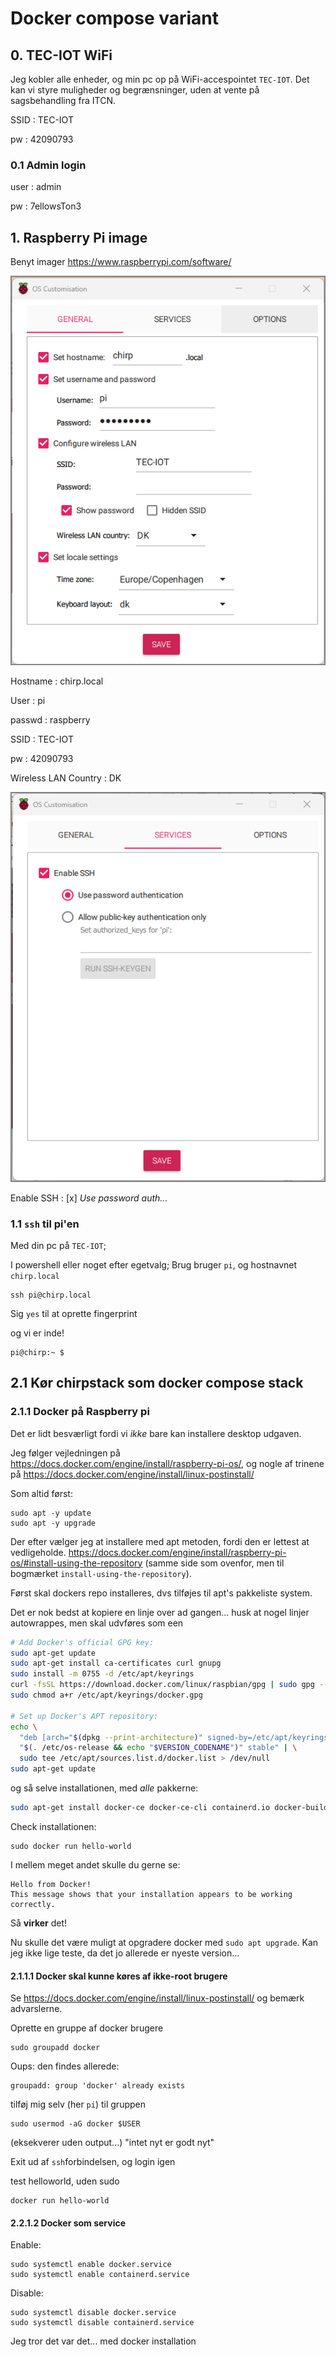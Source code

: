 ﻿# Docker compose variant

## 0. TEC-IOT WiFi

Jeg kobler alle enheder, og min pc op på WiFi-accespointet `TEC-IOT`. Det kan vi styre muligheder og begrænsninger, uden at vente på sagsbehandling fra ITCN.

SSID
: TEC-IOT

pw
: 42090793

### 0.1 Admin login

user
: admin

pw
: 7ellowsTon3


## 1. Raspberry Pi image

Benyt imager <https://www.raspberrypi.com/software/>

![General settings](2023-10-31-10-50-55.png)

Hostname
:   chirp.local

User
:   pi

passwd
: raspberry

SSID
: TEC-IOT

pw
: 42090793

Wireless LAN Country 
: DK

![](2023-10-31-11-09-59.png)

Enable SSH
:  [x] _Use password auth..._

### 1.1 `ssh` til pi'en

Med din pc på `TEC-IOT`;

I powershell eller noget efter egetvalg;
Brug bruger `pi`, og hostnavnet `chirp.local`

    ssh pi@chirp.local

Sig `yes` til at oprette fingerprint

og vi er inde!

    pi@chirp:~ $ 

## 2.1 Kør chirpstack som docker compose stack

### 2.1.1 Docker på Raspberry pi

Det er lidt besværligt fordi vi _ikke_ bare kan installere desktop udgaven.

Jeg følger vejledningen på <https://docs.docker.com/engine/install/raspberry-pi-os/>, og nogle af trinene på <https://docs.docker.com/engine/install/linux-postinstall/>

Som altid først: 

    sudo apt -y update
    sudo apt -y upgrade

Der efter vælger jeg at installere med apt metoden, fordi den er lettest at vedligeholde.
<https://docs.docker.com/engine/install/raspberry-pi-os/#install-using-the-repository> (samme side som ovenfor, men til bogmærket `install-using-the-repository`).  

Først skal dockers repo installeres, dvs tilføjes til apt's pakkeliste system.

Det er nok bedst at kopiere en linje over ad gangen... husk at nogel linjer autowrappes, men skal udvføres som een

```bash
# Add Docker's official GPG key:
sudo apt-get update
sudo apt-get install ca-certificates curl gnupg
sudo install -m 0755 -d /etc/apt/keyrings
curl -fsSL https://download.docker.com/linux/raspbian/gpg | sudo gpg --dearmor -o /etc/apt/keyrings/docker.gpg
sudo chmod a+r /etc/apt/keyrings/docker.gpg

# Set up Docker's APT repository:
echo \
  "deb [arch="$(dpkg --print-architecture)" signed-by=/etc/apt/keyrings/docker.gpg] https://download.docker.com/linux/raspbian \
  "$(. /etc/os-release && echo "$VERSION_CODENAME")" stable" | \
  sudo tee /etc/apt/sources.list.d/docker.list > /dev/null
sudo apt-get update
```

og så selve installationen, med _alle_ pakkerne:

```bash
sudo apt-get install docker-ce docker-ce-cli containerd.io docker-buildx-plugin docker-compose-plugin
```

Check installationen:

    sudo docker run hello-world

I mellem meget andet skulle du gerne se:

    Hello from Docker!
    This message shows that your installation appears to be working correctly.

Så __virker__ det!

Nu skulle det være muligt at opgradere docker med `sudo apt upgrade`. Kan jeg ikke lige teste, da det jo allerede er nyeste version...

#### 2.1.1.1 Docker skal kunne køres af ikke-root brugere

Se <https://docs.docker.com/engine/install/linux-postinstall/> og bemærk advarslerne.

Oprette en gruppe af docker brugere

    sudo groupadd docker

Oups: den findes allerede:

    groupadd: group 'docker' already exists

tilføj mig selv (her `pi`) til gruppen

    sudo usermod -aG docker $USER

(eksekverer uden output...) "intet nyt er godt nyt"

Exit ud af `ssh`forbindelsen, og login igen

test helloworld, uden sudo

    docker run hello-world


#### 2.2.1.2 Docker som service

Enable:

    sudo systemctl enable docker.service
    sudo systemctl enable containerd.service

Disable:

    sudo systemctl disable docker.service
    sudo systemctl disable containerd.service


Jeg tror det var det... med docker installation



